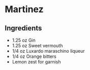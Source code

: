 # Martinez

## Ingredients

- 1.25 oz Gin
- 1.25 oz Sweet vermouth
- 1/4 oz Luxardo maraschino liqueur
- 1/4 oz Orange bitters
- Lemon zest for garnish 
